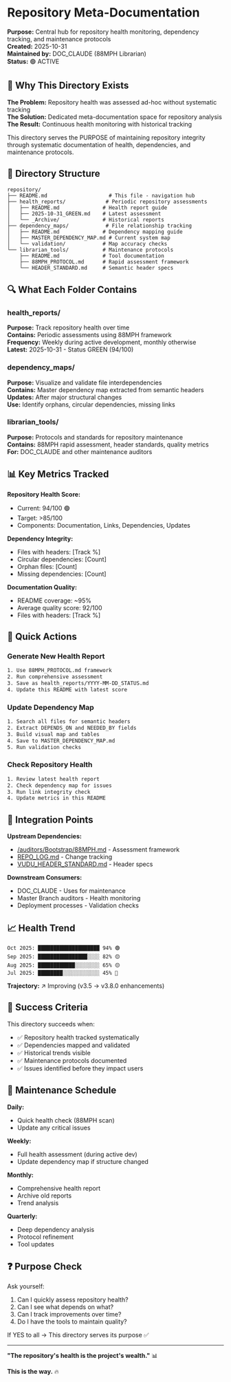<!---
FILE: README.md
PURPOSE: Navigate repository meta-documentation and health monitoring
VERSION: v1.0
STATUS: Active
DEPENDS_ON: None
NEEDED_BY: All repository maintainers, auditors, DOC_CLAUDE
MOVES_WITH: /docs/repository/
LAST_UPDATE: 2025-10-31 [DOCUMENTATION-2025-10-31-2]
--->

# Repository Meta-Documentation

**Purpose:** Central hub for repository health monitoring, dependency tracking, and maintenance protocols  
**Created:** 2025-10-31  
**Maintained by:** DOC_CLAUDE (88MPH Librarian)  
**Status:** 🟢 ACTIVE  

## 🎯 Why This Directory Exists

**The Problem:** Repository health was assessed ad-hoc without systematic tracking  
**The Solution:** Dedicated meta-documentation space for repository analysis  
**The Result:** Continuous health monitoring with historical tracking

This directory serves the PURPOSE of maintaining repository integrity through systematic documentation of health, dependencies, and maintenance protocols.

## 📂 Directory Structure

```
repository/
├── README.md                    # This file - navigation hub
├── health_reports/             # Periodic repository assessments
│   ├── README.md              # Health report guide
│   ├── 2025-10-31_GREEN.md    # Latest assessment
│   └── _Archive/              # Historical reports
├── dependency_maps/            # File relationship tracking
│   ├── README.md              # Dependency mapping guide
│   ├── MASTER_DEPENDENCY_MAP.md # Current system map
│   └── validation/            # Map accuracy checks
└── librarian_tools/           # Maintenance protocols
    ├── README.md              # Tool documentation
    ├── 88MPH_PROTOCOL.md      # Rapid assessment framework
    └── HEADER_STANDARD.md     # Semantic header specs
```

## 🔍 What Each Folder Contains

### health_reports/
**Purpose:** Track repository health over time  
**Contains:** Periodic assessments using 88MPH framework  
**Frequency:** Weekly during active development, monthly otherwise  
**Latest:** 2025-10-31 - Status GREEN (94/100)

### dependency_maps/
**Purpose:** Visualize and validate file interdependencies  
**Contains:** Master dependency map extracted from semantic headers  
**Updates:** After major structural changes  
**Use:** Identify orphans, circular dependencies, missing links

### librarian_tools/
**Purpose:** Protocols and standards for repository maintenance  
**Contains:** 88MPH rapid assessment, header standards, quality metrics  
**For:** DOC_CLAUDE and other maintenance auditors

## 📊 Key Metrics Tracked

**Repository Health Score:**
- Current: 94/100 🟢
- Target: >85/100
- Components: Documentation, Links, Dependencies, Updates

**Dependency Integrity:**
- Files with headers: [Track %]
- Circular dependencies: [Count]
- Orphan files: [Count]
- Missing dependencies: [Count]

**Documentation Quality:**
- README coverage: ~95%
- Average quality score: 92/100
- Files with headers: [Track %]

## 🚀 Quick Actions

### Generate New Health Report
```bash
1. Use 88MPH_PROTOCOL.md framework
2. Run comprehensive assessment
3. Save as health_reports/YYYY-MM-DD_STATUS.md
4. Update this README with latest score
```

### Update Dependency Map
```bash
1. Search all files for semantic headers
2. Extract DEPENDS_ON and NEEDED_BY fields
3. Build visual map and tables
4. Save to MASTER_DEPENDENCY_MAP.md
5. Run validation checks
```

### Check Repository Health
```bash
1. Review latest health report
2. Check dependency map for issues
3. Run link integrity check
4. Update metrics in this README
```

## 🔗 Integration Points

**Upstream Dependencies:**
- [/auditors/Bootstrap/88MPH.md](/auditors/Bootstrap/88MPH.md) - Assessment framework
- [REPO_LOG.md](/REPO_LOG.md) - Change tracking
- [VUDU_HEADER_STANDARD.md](/auditors/VUDU_HEADER_STANDARD.md) - Header specs

**Downstream Consumers:**
- DOC_CLAUDE - Uses for maintenance
- Master Branch auditors - Health monitoring
- Deployment processes - Validation checks

## 📈 Health Trend

```
Oct 2025: ████████████████████ 94% 🟢
Sep 2025: ████████████████░░░░ 82% 🟡
Aug 2025: ████████████░░░░░░░░ 65% 🟡
Jul 2025: ████████░░░░░░░░░░░░ 45% 🔴
```

**Trajectory:** ↗ Improving (v3.5 → v3.8.0 enhancements)

## 🎯 Success Criteria

This directory succeeds when:
- ✅ Repository health tracked systematically
- ✅ Dependencies mapped and validated
- ✅ Historical trends visible
- ✅ Maintenance protocols documented
- ✅ Issues identified before they impact users

## 📝 Maintenance Schedule

**Daily:**
- Quick health check (88MPH scan)
- Update any critical issues

**Weekly:**
- Full health assessment (during active dev)
- Update dependency map if structure changed

**Monthly:**
- Comprehensive health report
- Archive old reports
- Trend analysis

**Quarterly:**
- Deep dependency analysis
- Protocol refinement
- Tool updates

## ❓ Purpose Check

Ask yourself:
1. Can I quickly assess repository health?
2. Can I see what depends on what?
3. Can I track improvements over time?
4. Do I have the tools to maintain quality?

If YES to all → This directory serves its purpose ✅

---

**"The repository's health is the project's wealth."** 📊

**This is the way.** 🔥
